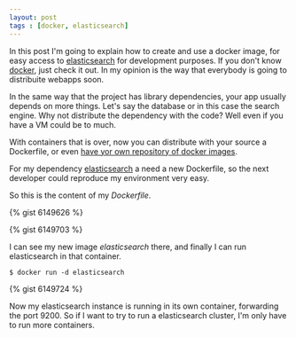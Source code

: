 ```yaml
---
layout: post
tags : [docker, elasticsearch]
---
```


In this post I'm going to explain how to create and use a docker image, for easy access to [elasticsearch](http://www.elasticsearch.org) for development purposes.
If you don't know [docker](http://docker.io/), just check it out. In my opinion is the way that everybody is going to distribuite webapps soon.

In the same way that the project has library dependencies, your app usually depends on more things. Let's say the database or in this case the search engine. 
Why not distribute the dependency with the code? Well even if you have a VM could be to much.

With containers that is over, now you can distribute with your source a Dockerfile, or even [have yor own repository of docker images](http://blog.docker.io/2013/07/how-to-use-your-own-registry/).

For my dependency [elasticsearch](http://www.elasticsearch.org) a need a new Dockerfile, so the next developer could reproduce my environment very easy.

So this is the content of my *Dockerfile*.

{% gist 6149626 %}

{% gist 6149703 %}

I can see my new image *elasticsearch* there, and finally I can run elasticsearch in that container.

```
$ docker run -d elasticsearch
```

{% gist 6149724 %}

Now my elasticsearch instance is running in its own container, forwarding the port 9200. So if I want to try to run a elasticsearch cluster, I'm only have to run more containers.




